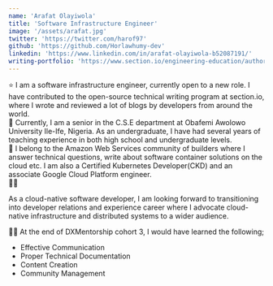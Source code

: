 ```yaml
---
name: 'Arafat Olayiwola'
title: 'Software Infrastructure Engineer'
image: '/assets/arafat.jpg'
twitter: 'https://twitter.com/harof97'
github: 'https://github.com/Horlawhumy-dev'
linkedin: 'https://www.linkedin.com/in/arafat-olayiwola-b52087191/'
writing-portfolio: 'https://www.section.io/engineering-education/authors/arafat-olayiwola/'
---
```


<div>
  ⭐ I am  a software infrastructure engineer, currently open to a new role. I have contributed to the open-source technical writing program at section.io, where I wrote and reviewed a lot of blogs by developers from around the world. <br/>
  👻 Currently, I am a senior in the C.S.E department at Obafemi Awolowo University Ile-Ife, Nigeria. As an undergraduate, I have had several years of teaching experience in both high school and undergraduate levels.<br/>
  💜 I belong to the Amazon Web Services community of builders where I answer technical questions, write about software container solutions on the cloud etc. I am also a Certified Kubernetes Developer(CKD) and an associate Google Cloud Platform engineer. 
</div>

<div class="mt-4">
  🏄‍♀️ <p>As a cloud-native software developer, I am looking forward to transitioning into developer relations and experience career where I advocate cloud-native infrastructure and distributed systems to a wider audience.</p>

🏄‍♀️ At the end of DXMentorship cohort 3, I would have learned the following;

  <ul>
    <li>Effective Communication</li>
    <li>Proper Technical Documentation</li>
    <li>Content Creation</li>
    <li>Community Management</li>
  </ul>
</div>
